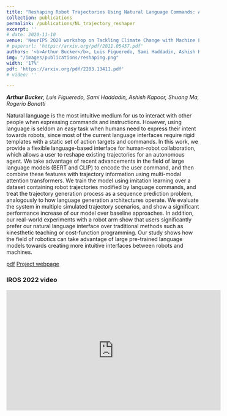 ```yaml
---
title: "Reshaping Robot Trajectories Using Natural Language Commands: A Study of Multi-Modal Data Alignment Using Transformers"
collection: publications
permalink: /publications/NL_trajectory_reshaper
excerpt: ''
# date: 2020-11-10
venue: 'NeurIPS 2020 workshop on Tackling Climate Change with Machine Learning & EGU2021 (Proposal paper)'
# paperurl: 'https://arxiv.org/pdf/2011.05437.pdf'
authors: '<b>Arthur Bucker</b>, Luis Figueredo, Sami Haddadin, Ashish Kapoor , Shuang Ma , Rogerio Bonatti'
img: "/images/publications/reshaping.png"
width: '17%'
pdf: 'https://arxiv.org/pdf/2203.13411.pdf'
# video: '' 

---
```


*<b>Arthur Bucker</b>, Luis Figueredo, Sami Haddadin, Ashish Kapoor, Shuang Ma, Rogerio Bonatti*

Natural language is the most intuitive medium for us to interact with other people when expressing commands and instructions. However, using language is seldom an easy task when humans need to express their intent towards robots, since most of the current language interfaces require rigid templates with a static set of action targets and commands. In this work, we provide a flexible language-based interface for human-robot collaboration, which allows a user to reshape existing trajectories for an autonomous agent. We take advantage of recent advancements in the field of large language models (BERT and CLIP) to encode the user command, and then combine these features with trajectory information using multi-modal attention transformers. We train the model using imitation learning over a dataset containing robot trajectories modified by language commands, and treat the trajectory generation process as a sequence prediction problem, analogously to how language generation architectures operate. We evaluate the system in multiple simulated trajectory scenarios, and show a significant performance increase of our model over baseline approaches. In addition, our real-world experiments with a robot arm show that users significantly prefer our natural language interface over traditional methods such as kinesthetic teaching or cost-function programming. Our study shows how the field of robotics can take advantage of large pre-trained language models towards creating more intuitive interfaces between robots and machines.

[pdf](https://arxiv.org/pdf/2203.13411.pdf)
[Project webpage](https://arthurfenderbucker.github.io/NL_trajectory_reshaper/)



### IROS 2022 video
<iframe width="560" height="315" src="https://www.youtube.com/embed/GCopdDd9CVw" title="Reshaping Robot Trajectories Using Natural Language Commands: A Study of Multi-Modal Data Alignment Using Transformers" frameborder="0" allow="accelerometer; autoplay; clipboard-write; encrypted-media; gyroscope; picture-in-picture" allowfullscreen></iframe>